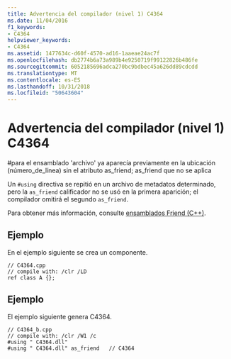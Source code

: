 ```yaml
---
title: Advertencia del compilador (nivel 1) C4364
ms.date: 11/04/2016
f1_keywords:
- C4364
helpviewer_keywords:
- C4364
ms.assetid: 1477634c-d60f-4570-ad16-1aaeae24ac7f
ms.openlocfilehash: db2774b6a73a989b4e9250719f99122826b486fe
ms.sourcegitcommit: 6052185696adca270bc9bdbec45a626dd89cdcdd
ms.translationtype: MT
ms.contentlocale: es-ES
ms.lasthandoff: 10/31/2018
ms.locfileid: "50643604"
---
```

# <a name="compiler-warning-level-1-c4364"></a>Advertencia del compilador (nivel 1) C4364

\#para el ensamblado 'archivo' ya aparecía previamente en la ubicación (número_de_línea) sin el atributo as_friend; as_friend que no se aplica

Un `#using` directiva se repitió en un archivo de metadatos determinado, pero la `as_friend` calificador no se usó en la primera aparición; el compilador omitirá el segundo `as_friend`.

Para obtener más información, consulte [ensamblados Friend (C++)](../../dotnet/friend-assemblies-cpp.md).

## <a name="example"></a>Ejemplo

En el ejemplo siguiente se crea un componente.

```
// C4364.cpp
// compile with: /clr /LD
ref class A {};
```

## <a name="example"></a>Ejemplo

El ejemplo siguiente genera C4364.

```
// C4364_b.cpp
// compile with: /clr /W1 /c
#using " C4364.dll"
#using " C4364.dll" as_friend   // C4364
```